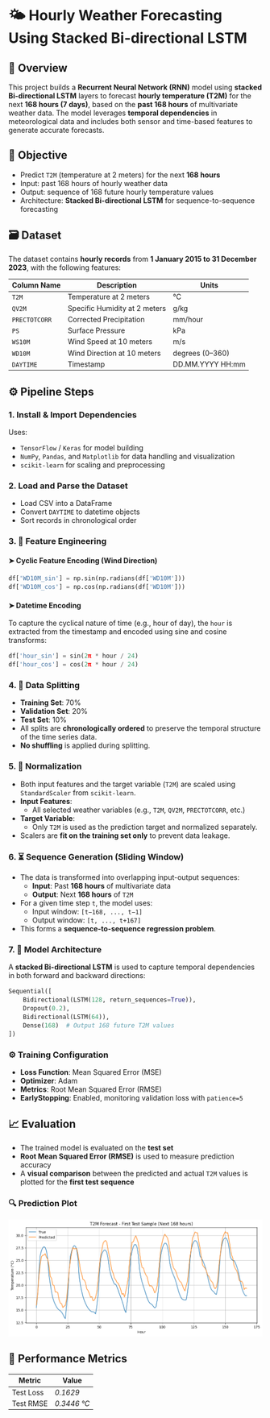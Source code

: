 # 🌤️ Hourly Weather Forecasting Using Stacked Bi-directional LSTM


## 📌 Overview

This project builds a **Recurrent Neural Network (RNN)** model using **stacked Bi-directional LSTM** layers to forecast **hourly temperature (T2M)** for the next **168 hours (7 days)**, based on the **past 168 hours** of multivariate weather data. The model leverages **temporal dependencies** in meteorological data and includes both sensor and time-based features to generate accurate forecasts.


## 🧠 Objective

- Predict `T2M` (temperature at 2 meters) for the next **168 hours**
- Input: past 168 hours of hourly weather data
- Output: sequence of 168 future hourly temperature values
- Architecture: **Stacked Bi-directional LSTM** for sequence-to-sequence forecasting


## 🗃️ Dataset

The dataset contains **hourly records** from **1 January 2015 to 31 December 2023**, with the following features:

| Column Name     | Description                         | Units            |
|------------------|-------------------------------------|------------------|
| `T2M`            | Temperature at 2 meters             | °C               |
| `QV2M`           | Specific Humidity at 2 meters       | g/kg             |
| `PRECTOTCORR`    | Corrected Precipitation             | mm/hour          |
| `PS`             | Surface Pressure                    | kPa              |
| `WS10M`          | Wind Speed at 10 meters             | m/s              |
| `WD10M`          | Wind Direction at 10 meters         | degrees (0–360)  |
| `DAYTIME`        | Timestamp                           | DD.MM.YYYY HH:mm |


## ⚙️ Pipeline Steps

### 1. Install & Import Dependencies

Uses:
- `TensorFlow` / `Keras` for model building
- `NumPy`, `Pandas`, and `Matplotlib` for data handling and visualization
- `scikit-learn` for scaling and preprocessing


### 2. Load and Parse the Dataset

- Load CSV into a DataFrame
- Convert `DAYTIME` to datetime objects
- Sort records in chronological order


### 3. 🔧 Feature Engineering

#### ➤ Cyclic Feature Encoding (Wind Direction)
```python
df['WD10M_sin'] = np.sin(np.radians(df['WD10M']))
df['WD10M_cos'] = np.cos(np.radians(df['WD10M']))
```

#### ➤ Datetime Encoding

To capture the cyclical nature of time (e.g., hour of day), the `hour` is extracted from the timestamp and encoded using sine and cosine transforms:

```python
df['hour_sin'] = sin(2π * hour / 24)
df['hour_cos'] = cos(2π * hour / 24)
```


### 4. 🧪 Data Splitting

- **Training Set**: 70%  
- **Validation Set**: 20%  
- **Test Set**: 10%  
- All splits are **chronologically ordered** to preserve the temporal structure of the time series data.  
- **No shuffling** is applied during splitting.


### 5. 📏 Normalization

- Both input features and the target variable (`T2M`) are scaled using `StandardScaler` from `scikit-learn`.
- **Input Features**:  
  - All selected weather variables (e.g., `T2M`, `QV2M`, `PRECTOTCORR`, etc.)
- **Target Variable**:  
  - Only `T2M` is used as the prediction target and normalized separately.
- Scalers are **fit on the training set only** to prevent data leakage.


### 6. ⏳ Sequence Generation (Sliding Window)

- The data is transformed into overlapping input-output sequences:
  - **Input**: Past **168 hours** of multivariate data
  - **Output**: Next **168 hours** of `T2M`
- For a given time step `t`, the model uses:
  - Input window: `[t−168, ..., t−1]`
  - Output window: `[t, ..., t+167]`
- This forms a **sequence-to-sequence regression problem**.


### 7. 🧠 Model Architecture

A **stacked Bi-directional LSTM** is used to capture temporal dependencies in both forward and backward directions:

```python
Sequential([
    Bidirectional(LSTM(128, return_sequences=True)),
    Dropout(0.2),
    Bidirectional(LSTM(64)),
    Dense(168)  # Output 168 future T2M values
])
```


### ⚙️ Training Configuration

- **Loss Function**: Mean Squared Error (MSE)  
- **Optimizer**: Adam  
- **Metrics**: Root Mean Squared Error (RMSE)  
- **EarlyStopping**: Enabled, monitoring validation loss with `patience=5`


## 📈 Evaluation

- The trained model is evaluated on the **test set**
- **Root Mean Squared Error (RMSE)** is used to measure prediction accuracy
- A **visual comparison** between the predicted and actual `T2M` values is plotted for the **first test sequence**


### 🔍 Prediction Plot

![](predicted-vs-actual.png)


## 🧪 Performance Metrics

| Metric     | Value            |
|------------|------------------|
| Test Loss  | *0.1629*         |
| Test RMSE  | *0.3446 °C*      |


